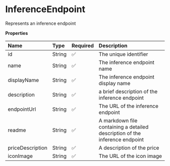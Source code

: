 # InferenceEndpoint

Represents an inference endpoint

**Properties**

| Name             | Type   | Required | Description                                                                 |
| :--------------- | :----- | :------- | :-------------------------------------------------------------------------- |
| id               | String | ✅       | The unique identifier                                                       |
| name             | String | ✅       | The inference endpoint name                                                 |
| displayName      | String | ✅       | The inference endpoint display name                                         |
| description      | String | ✅       | a brief description of the inference endpoint                               |
| endpointUrl      | String | ✅       | The URL of the inference endpoint                                           |
| readme           | String | ✅       | A markdown file containing a detailed description of the inference endpoint |
| priceDescription | String | ✅       | A description of the price                                                  |
| iconImage        | String | ✅       | The URL of the icon image                                                   |
